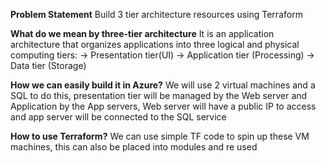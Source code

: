 **Problem Statement**
Build 3 tier architecture resources using Terraform

**What do we mean by three-tier architecture**
It is an application architecture that organizes applications into three logical and physical computing tiers: 
-> Presentation tier(UI) 
-> Application tier (Processing)
-> Data tier (Storage)

**How we can easily build it in Azure?**
We will use 2 virtual machines and a SQL to do this, presentation tier will be managed by the Web server and Application by the App servers, Web server will have a public IP to access and app server will be connected to the SQL service

**How to use Terraform?**
We can use simple TF code to spin  up these VM machines, this can also be placed into modules and re used

